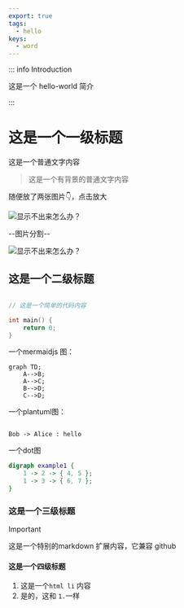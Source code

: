 ```yaml
---
export: true
tags:
  - hello
keys:
  - word
---
```


::: info Introduction

这是一个 hello-world 简介

:::

# 这是一个一级标题

这是一个普通文字内容

> 这是一个有背景的普通文字内容


随便放了两张图片👇，点击放大

![显示不出来怎么办？](https://cloud.zerlei.cn/f/7jIP/githook2.png)

--图片分割--

![显示不出来怎么办？](https://cloud.zerlei.cn/f/vlTw/sidebar.png)

## 这是一个二级标题

```cpp

// 这是一个简单的代码内容

int main() {
    return 0;
}

```

一个mermaidjs 图：

```mermaid
graph TD;
    A-->B;
    A-->C;
    B-->D;
    C-->D;
```

一个plantuml图：

```plantuml

Bob -> Alice : hello

```

一个dot图

```dot
digraph example1 {
    1 -> 2 -> { 4, 5 };
    1 -> 3 -> { 6, 7 };
}
```

### 这是一个三级标题

> [!IMPORTANT]
>  这是一个特别的markdown 扩展内容，它兼容 github

#### 这是一个四级标题


1. 这是一个`html li` 内容
2. 是的，这和 `1.`一样



